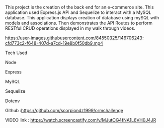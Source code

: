 This project is the creation of the back end for an e-commerce site. This application used Express.js API and Sequelize to interact with a MySQL database. This application displays creation of database using mySQL with models and associations. Then demonstrates the API Routes to perform RESTful CRUD operations displayed in my walk through videos.

https://user-images.githubusercontent.com/84550325/146706243-cfd773c2-f648-407d-a7cd-19e8b0f50db9.mp4



Tech Used

Node

Express

MySQL

Sequelize

Dotenv


Github :https://github.com/scorpiondz1999/ormchallenge

VIDEO link : https://watch.screencastify.com/v/MJutOG4fNA1L6VH0J4JR
